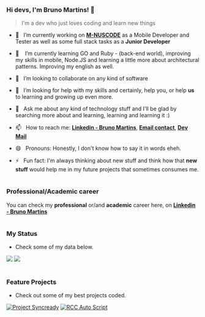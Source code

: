 ### Hi devs, I'm Bruno Martins! 👋
> I'm a dev who just loves coding and learn new things
>
- 🔭&nbsp;&nbsp; I’m currently working on [**M-NUSCODE**](https://minuscode.com) as a Mobile Developer and Tester as well as some full stack tasks as a **Junior Developer**
- 🌱 &nbsp;&nbsp; I’m currently learning GO and Ruby - (back-end world), improving my skills in mobile, Node.JS and learning a little more about architectural patterns. Improving my english as well.

- 👯&nbsp;&nbsp; I’m looking to collaborate on any kind of software
- 🤔&nbsp;&nbsp; I’m looking for help with my skills and certainly, help you, or help **us** to learning and growing up even more.
- 💬&nbsp;&nbsp; Ask me about any kind of technology stuff and I'll be glad by searching more about and learning, learning and learning it :)
- 📫&nbsp;&nbsp; How to reach me: [**Linkedin - Bruno Martins**](https://www.linkedin.com/in/bruno-martins-1289a8174/), [**Email contact**](mailto:b.gabriel.ma@gmail.com), [**Dev Mail**](mailto:b.gabriel.ma.dev@gmail.com)
 
- 😄&nbsp;&nbsp; Pronouns: Honestly, I don't know how to say it in words eheh.
- ⚡&nbsp;&nbsp; Fun fact: I'm always thinking about new stuff and think how that **new stuff** would help me in my future projects that sometimes consumes me.

#
### **Professional/Academic career**
You can check my **professional** or/and **academic** career here, on [**Linkedin - Bruno Martins**](https://www.linkedin.com/in/bruno-martins-1289a8174/)

#
### **My Status**
- Check some of my data below.
<p align="left">
  <img src="https://github-readme-stats.vercel.app/api?username=bgabrielma&&show_icons=true&title_color=ffffff&icon_color=ffffff&text_color=daf7dc&bg_color=GRAD,1E90FF,00BFFF">
  <img src="https://github-readme-stats.vercel.app/api/top-langs/?username=bgabrielma&layout=compact&bg_color=GRAD,1E90FF,00BFFF&text_color=daf7dc&icon_color=ffffff&title_color=ffffff&langs_count=20">
 </p>
 
 
# 
### Feature Projects
- Check out some of my best projects coded.
>
[![Project Syncready](https://github-readme-stats.vercel.app/api/pin/?username=bgabrielma&repo=project-syncready)](https://github.com/bgabrielma/project-syncready)
[![RCC Auto Script](https://github-readme-stats.vercel.app/api/pin/?username=bgabrielma&repo=source-rcc-auto-script)](https://github.com/bgabrielma/source-rcc-auto-script)

